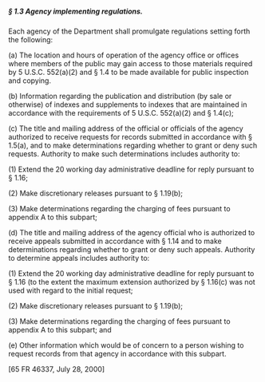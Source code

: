 ##### § 1.3 Agency implementing regulations. #####

Each agency of the Department shall promulgate regulations setting forth the following:

(a) The location and hours of operation of the agency office or offices where members of the public may gain access to those materials required by 5 U.S.C. 552(a)(2) and § 1.4 to be made available for public inspection and copying.

(b) Information regarding the publication and distribution (by sale or otherwise) of indexes and supplements to indexes that are maintained in accordance with the requirements of 5 U.S.C. 552(a)(2) and § 1.4(c);

(c) The title and mailing address of the official or officials of the agency authorized to receive requests for records submitted in accordance with § 1.5(a), and to make determinations regarding whether to grant or deny such requests. Authority to make such determinations includes authority to:

(1) Extend the 20 working day administrative deadline for reply pursuant to § 1.16;

(2) Make discretionary releases pursuant to § 1.19(b);

(3) Make determinations regarding the charging of fees pursuant to appendix A to this subpart;

(d) The title and mailing address of the agency official who is authorized to receive appeals submitted in accordance with § 1.14 and to make determinations regarding whether to grant or deny such appeals. Authority to determine appeals includes authority to:

(1) Extend the 20 working day administrative deadline for reply pursuant to § 1.16 (to the extent the maximum extension authorized by § 1.16(c) was not used with regard to the initial request;

(2) Make discretionary releases pursuant to § 1.19(b);

(3) Make determinations regarding the charging of fees pursuant to appendix A to this subpart; and

(e) Other information which would be of concern to a person wishing to request records from that agency in accordance with this subpart.

[65 FR 46337, July 28, 2000]